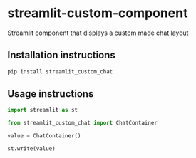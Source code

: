 # streamlit-custom-component

Streamlit component that displays a custom made chat layout

## Installation instructions

```sh
pip install streamlit_custom_chat
```

## Usage instructions

```python
import streamlit as st

from streamlit_custom_chat import ChatContainer

value = ChatContainer()

st.write(value)
```
